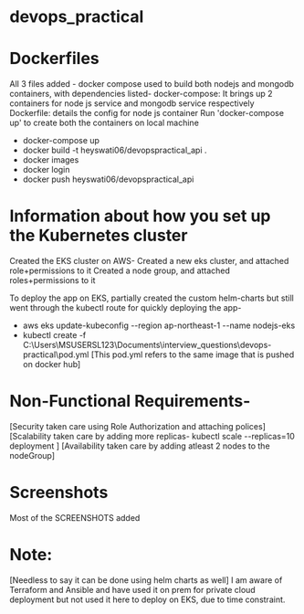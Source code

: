 # devops_practical
Dockerfiles
==========
All 3 files added - docker compose used to build both nodejs and mongodb containers, with dependencies listed-
docker-compose: It brings up 2 containers for node js service and mongodb service respectively
Dockerfile: details the config for node js container
Run 'docker-compose up' to create both the containers on local machine

 - docker-compose up
 - docker build -t heyswati06/devopspractical_api .
 - docker images
 - docker login
 - docker push heyswati06/devopspractical_api

Information about how you set up the Kubernetes cluster
======================================================
Created the EKS cluster on AWS-
Created a new eks cluster, and attached role+permissions to it
Created a node group, and attached roles+permissions to it

To deploy the app on EKS,  partially created the custom helm-charts but still went through the kubectl route for quickly deploying the app-
- aws eks update-kubeconfig --region ap-northeast-1 --name nodejs-eks
- kubectl create -f C:\Users\MSUSERSL123\Documents\interview_questions\devops-practical\pod.yml
[This pod.yml refers to the same image that is pushed on docker hub]

Non-Functional Requirements-
===========================

[Security taken care using Role Authorization and attaching polices]
[Scalability taken care by adding more replicas-
kubectl scale --replicas=10 deployment
]
[Availability taken care by adding atleast 2 nodes to the nodeGroup]

Screenshots
===========
Most of the SCREENSHOTS added


Note:
====
[Needless to say it can be done using helm charts as well]
I am aware of Terraform and Ansible and have used it on prem for private cloud deployment but not used it here to deploy on EKS, due to time constraint.

